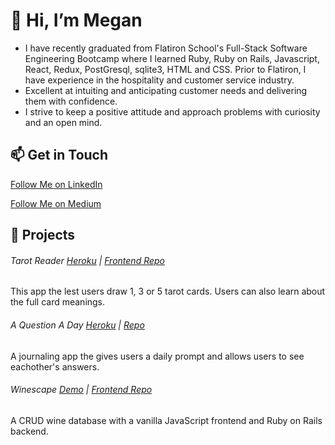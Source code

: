 # 👋  Hi, I’m Megan
- I have recently graduated from Flatiron School's Full-Stack Software Engineering Bootcamp where I learned Ruby, Ruby on Rails, Javascript,
  React, Redux, PostGresql, sqlite3, HTML and CSS. Prior to Flatiron, I have experience in the hospitality and customer service industry.
- Excellent at intuiting and anticipating customer needs and delivering them with confidence.
- I strive to keep a positive attitude and approach problems with curiosity and an open mind.

## 📫  Get in Touch
[Follow Me on LinkedIn](https://linkedin.com/in/megan-schertz)

[Follow Me on Medium](https://meggs.medium.com/)

## :school:  Projects

###### Tarot Reader [Heroku](https://tarot-card-reader.herokuapp.com) | [Frontend Repo](https://github.com/meggs1/tarot-frontend)
This app the lest users draw 1, 3 or 5 tarot cards. Users can also learn about the full card meanings.

###### A Question A Day [Heroku](https://a-question-a-day.herokuapp.com/todays-question) | [Repo](https://github.com/meggs1/question-a-day)
A journaling app the gives users a daily prompt and allows users to see eachother's answers.

###### Winescape [Demo](https://youtu.be/NMtqQohtbNg) | [Frontend Repo](https://github.com/meggs1/js-project-frontend)
A CRUD wine database with a vanilla JavaScript frontend and Ruby on Rails backend.

